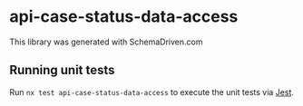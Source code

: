 
# api-case-status-data-access

This library was generated with SchemaDriven.com

## Running unit tests

Run `nx test api-case-status-data-access` to execute the unit tests via [Jest](https://jestjs.io).

